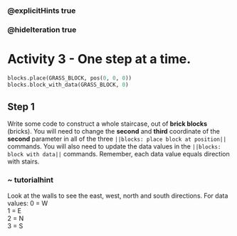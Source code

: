 ### @explicitHints true
### @hideIteration true 
# Activity 3 - One step at a time.

```python
blocks.place(GRASS_BLOCK, pos(0, 0, 0))
blocks.block_with_data(GRASS_BLOCK, 0)
```

## Step 1
Write some code to construct a whole staircase, out of **brick blocks** (bricks). You will need to change the **second** and **third** coordinate of the **second** parameter in all of the three `||blocks: place block at position||` commands. You will also need to update the data values in the `||blocks: block with data||` commands. Remember, each data value equals direction with stairs.

### ~ tutorialhint 
Look at the walls to see the east, west, north and south directions.
For data values: 
0 = W  
1 = E   
2 = N  
3 = S

